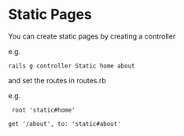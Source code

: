 # Static Pages

You can create static pages by creating a controller 

e.g.

``` rails g controller Static home about ``` 

and set the routes in routes.rb

e.g.

```  root 'static#home' ```

``` get '/about', to: 'static#about' ```